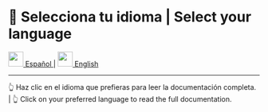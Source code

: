 # 📘 Selecciona tu idioma | Select your language

<a href="README_es.md">
  <img src="https://cdn.jsdelivr.net/gh/twitter/twemoji@14.0.2/assets/svg/1f1ea-1f1f8.svg" width="30"/>
  Español
</a> |
<a href="README_en.md">
  <img src="https://cdn.jsdelivr.net/gh/twitter/twemoji@14.0.2/assets/svg/1f1ec-1f1e7.svg" width="30"/>
  English
</a>

---

👆 Haz clic en el idioma que prefieras para leer la documentación completa. | 👆 Click on your preferred language to read the full documentation.
